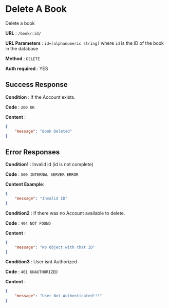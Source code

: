 # Delete A Book

Delete a book

**URL** : `/book/:id/`

**URL Parameters** : `id=[alphanumeric string]` where `id` is the ID of the book in the database

**Method** : `DELETE`

**Auth required** : YES

## Success Response

**Condition** : If the Account exists.

**Code** : `200 OK`

**Content** : 
```json
{
    "message": "Book Deleted"
}
```

## Error Responses

**Condition1** : Invalid id (id is not complete)

**Code** : `500 INTERNAL SERVER ERROR`

**Content Example**:

```json
{
    "message": "Invalid ID"
}
```

**Condition2** : If there was no Account available to delete.

**Code** : `404 NOT FOUND`

**Content** :
```json
{
    "message": "No Object with that ID"
}
```


**Condition3** : User isnt Authorized

**Code** : `401 UNAUTHORIZED`

**Content** : 
```json
{
    "message": "User Not Authenticated!!!"
}
```
